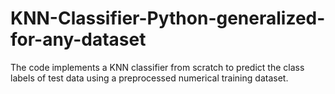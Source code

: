 # KNN-Classifier-Python-generalized-for-any-dataset
The code implements a KNN classifier from scratch to predict the class labels of test data using a preprocessed numerical training dataset. 
